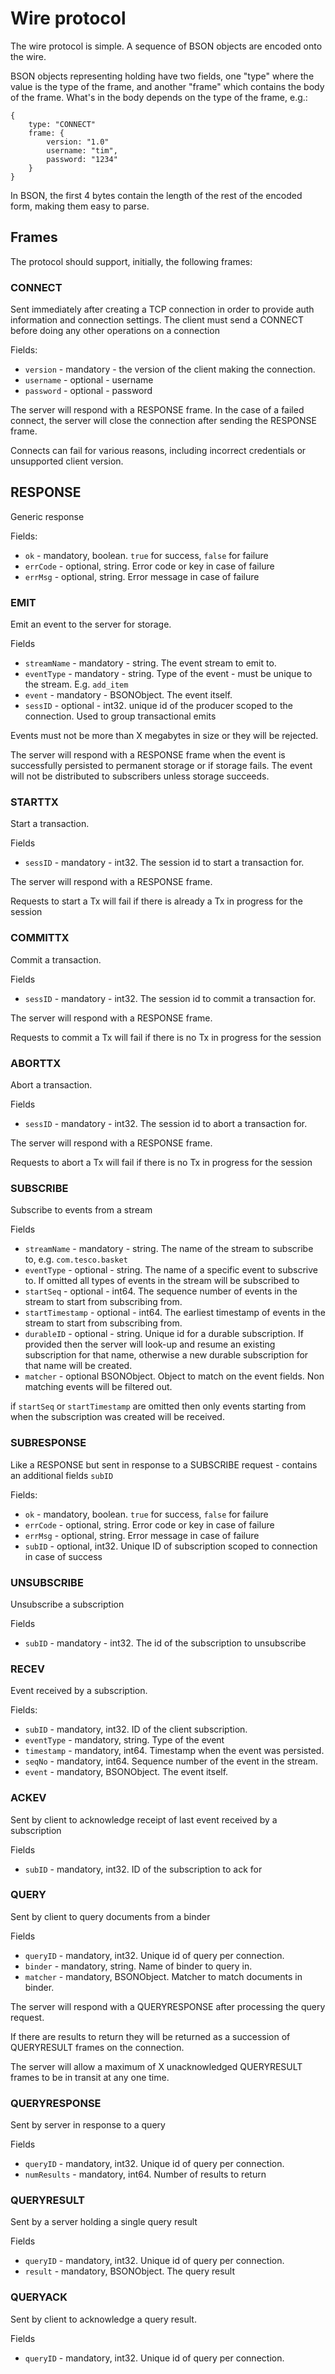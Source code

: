 # Wire protocol

The wire protocol is simple. A sequence of BSON objects are encoded onto the wire.

BSON objects representing holding have two fields, one "type" where the value is the type of the frame, and another
 "frame" which contains the body of the frame. What's in the body depends on the type of the frame, e.g.:
 
    {
        type: "CONNECT"
        frame: {
            version: "1.0"
            username: "tim",
            password: "1234"
        }
    }
    
In BSON, the first 4 bytes contain the length of the rest of the encoded form, making them easy to parse.    

## Frames

The protocol should support, initially, the following frames:

### CONNECT

Sent immediately after creating a TCP connection in order to provide auth information and connection settings.
The client must send a CONNECT before doing any other operations on a connection

Fields:

* `version` - mandatory - the version of the client making the connection.
* `username` - optional - username
* `password` - optional - password
  
The server will respond with a RESPONSE frame. In the case of a failed connect, the server will close the connection
  after sending the RESPONSE frame.
  
Connects can fail for various reasons, including incorrect credentials or unsupported client version.  

## RESPONSE

Generic response

Fields:

* `ok` - mandatory, boolean. `true` for success, `false` for failure
* `errCode` - optional, string. Error code or key in case of failure
* `errMsg` - optional, string. Error message in case of failure


### EMIT

Emit an event to the server for storage.

Fields

* `streamName` - mandatory - string. The event stream to emit to.
* `eventType` - mandatory - string. Type of the event - must be unique to the stream. E.g. `add_item`
* `event` - mandatory - BSONObject. The event itself.
* `sessID` - optional - int32. unique id of the producer scoped to the connection. Used to group transactional emits

Events must not be more than X megabytes in size or they will be rejected.

The server will respond with a RESPONSE frame when the event is successfully persisted to permanent storage or if
storage fails. The event will not be distributed to subscribers unless storage succeeds.

### STARTTX

Start a transaction.

Fields

* `sessID` - mandatory - int32. The session id to start a transaction for.

The server will respond with a RESPONSE frame.

Requests to start a Tx will fail if there is already a Tx in progress for the session

### COMMITTX

Commit a transaction.

Fields

* `sessID` - mandatory - int32. The session id to commit a transaction for.

The server will respond with a RESPONSE frame.

Requests to commit a Tx will fail if there is no Tx in progress for the session

### ABORTTX

Abort a transaction.

Fields

* `sessID` - mandatory - int32. The session id to abort a transaction for.

The server will respond with a RESPONSE frame.

Requests to abort a Tx will fail if there is no Tx in progress for the session

### SUBSCRIBE

Subscribe to events from a stream

Fields

* `streamName` - mandatory - string. The name of the stream to subscribe to, e.g. `com.tesco.basket`
* `eventType` - optional - string. The name of a specific event to subscrive to. If omitted all types of events in the
stream will be subscribed to
* `startSeq` - optional - int64. The sequence number of events in the stream to start from subscribing from.
* `startTimestamp` - optional - int64. The earliest timestamp of events in the stream to start from subscribing from.
* `durableID` - optional - string. Unique id for a durable subscription. If provided then the server will look-up and
resume an existing subscription for that name, otherwise a new durable subscription for that name will be created.
* `matcher` - optional BSONObject. Object to match on the event fields. Non matching events will be filtered out.
 
if `startSeq` or `startTimestamp` are omitted then only events starting from when the subscription was created will
 be received.
 
### SUBRESPONSE

Like a RESPONSE but sent in response to a SUBSCRIBE request - contains an additional fields `subID`

Fields:

* `ok` - mandatory, boolean. `true` for success, `false` for failure
* `errCode` - optional, string. Error code or key in case of failure
* `errMsg` - optional, string. Error message in case of failure
* `subID` - optional, int32. Unique ID of subscription scoped to connection in case of success

### UNSUBSCRIBE

Unsubscribe a subscription

Fields

* `subID` - mandatory - int32. The id of the subscription to unsubscribe

### RECEV
 
Event received by a subscription.
 
Fields:
 
* `subID` - mandatory, int32. ID of the client subscription.
* `eventType` - mandatory, string. Type of the event
* `timestamp` - mandatory, int64. Timestamp when the event was persisted.
* `seqNo` - mandatory, int64. Sequence number of the event in the stream.
* `event` - mandatory, BSONObject. The event itself.
 
### ACKEV
 
Sent by client to acknowledge receipt of last event received by a subscription
 
Fields
 
* `subID` - mandatory, int32. ID of the subscription to ack for 
 
### QUERY
 
Sent by client to query documents from a binder

Fields
 
* `queryID` - mandatory, int32. Unique id of query per connection.
* `binder` - mandatory, string. Name of binder to query in.
* `matcher` - mandatory, BSONObject. Matcher to match documents in binder.

The server will respond with a QUERYRESPONSE after processing the query request.

If there are results to return they will be returned as a succession of QUERYRESULT frames on the connection.

The server will allow a maximum of X unacknowledged QUERYRESULT frames to be in transit at any one time. 
 
### QUERYRESPONSE

Sent by server in response to a query

Fields

* `queryID` - mandatory, int32. Unique id of query per connection.
* `numResults` - mandatory, int64. Number of results to return

### QUERYRESULT

Sent by a server holding a single query result

Fields

* `queryID` - mandatory, int32. Unique id of query per connection.
* `result` - mandatory, BSONObject. The query result

### QUERYACK

Sent by client to acknowledge a query result.

Fields

* `queryID` - mandatory, int32. Unique id of query per connection.